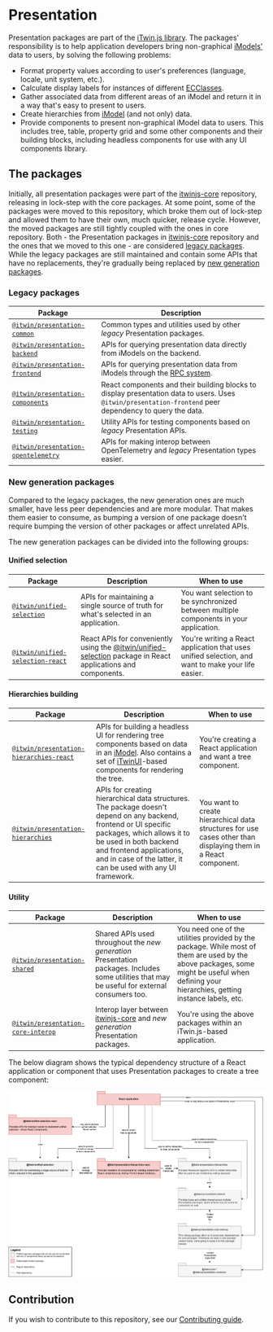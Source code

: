 # Presentation

Presentation packages are part of the [iTwin.js library](https://www.itwinjs.org/). The packages' responsibility is to help application developers bring non-graphical [iModels'](https://www.itwinjs.org/learning/imodels/) data to users, by solving the following problems:

- Format property values according to user's preferences (language, locale, unit system, etc.).
- Calculate display labels for instances of different [ECClasses](https://www.itwinjs.org/bis/ec/ec-class/).
- Gather associated data from different areas of an iModel and return it in a way that's easy to present to users.
- Create hierarchies from [iModel](https://www.itwinjs.org/learning/imodels/) (and not only) data.
- Provide components to present non-graphical iModel data to users. This includes tree, table, property grid and some other components and their building blocks, including headless components for use with any UI components library.

## The packages

Initially, all presentation packages were part of the [itwinjs-core](https://github.com/iTwin/itwinjs-core) repository, releasing in lock-step with the core packages. At some point, some of the packages
were moved to this repository, which broke them out of lock-step and allowed them to have their own, much quicker, release cycle. However, the moved packages are still tightly coupled with the ones in
core repository. Both - the Presentation packages in [itwinjs-core](https://github.com/iTwin/itwinjs-core) repository and the ones that we moved to this one - are considered [legacy packages](#legacy-packages).
While the legacy packages are still maintained and contain some APIs that have no replacements, they're gradually being replaced by [new generation packages](#new-generation-packages).

### Legacy packages

| Package                                                                                                                   | Description                                                                                                                                              |
| ------------------------------------------------------------------------------------------------------------------------- | -------------------------------------------------------------------------------------------------------------------------------------------------------- |
| [`@itwin/presentation-common`](https://github.com/iTwin/itwinjs-core/tree/master/presentation/common/README.md)           | Common types and utilities used by other _legacy_ Presentation packages.                                                                                 |
| [`@itwin/presentation-backend`](https://github.com/iTwin/itwinjs-core/tree/master/presentation/backend/README.md)         | APIs for querying presentation data directly from iModels on the backend.                                                                                |
| [`@itwin/presentation-frontend`](https://github.com/iTwin/itwinjs-core/tree/master/presentation/frontend/README.md)       | APIs for querying presentation data from iModels through the [RPC system](https://www.itwinjs.org/learning/rpcinterface/).                               |
| [`@itwin/presentation-components`](https://github.com/iTwin/presentation/tree/master/packages/components/README.md)       | React components and their building blocks to display presentation data to users. Uses `@itwin/presentation-frontend` peer dependency to query the data. |
| [`@itwin/presentation-testing`](https://github.com/iTwin/presentation/tree/master/packages/testing/README.md)             | Utility APIs for testing components based on _legacy_ Presentation APIs.                                                                                 |
| [`@itwin/presentation-opentelemetry`](https://github.com/iTwin/presentation/tree/master/packages/opentelemetry/README.md) | APIs for making interop between OpenTelemetry and _legacy_ Presentation types easier.                                                                    |

### New generation packages

Compared to the legacy packages, the new generation ones are much smaller, have less peer dependencies and are more modular. That makes them easier to consume, as
bumping a version of one package doesn't require bumping the version of other packages or affect unrelated APIs.

The new generation packages can be divided into the following groups:

#### Unified selection

| Package                                                                                                                          | Description                                                                                                                                                                                             | When to use                                                                                        |
| -------------------------------------------------------------------------------------------------------------------------------- | --------------------------------------------------------------------------------------------------------------------------------------------------------------------------------------------------------| ---------------------------------------------------------------------------------------------------|
| [`@itwin/unified-selection`](https://github.com/iTwin/presentation/tree/master/packages/unified-selection/README.md)             | APIs for maintaining a single source of truth for what's selected in an application.                                                                                                                    | You want selection to be synchronized between multiple components in your application.             |
| [`@itwin/unified-selection-react`](https://github.com/iTwin/presentation/tree/master/packages/unified-selection-react/README.md) | React APIs for conveniently using the [@itwin/unified-selection](https://github.com/iTwin/presentation/blob/master/packages/unified-selection/README.md) package in React applications and components.  | You're writing a React application that uses unified selection, and want to make your life easier. |

#### Hierarchies building

| Package                                                                                                                           | Description                                                                                                                                                                                                                                                                         | When to use                                                                                                    |
| --------------------------------------------------------------------------------------------------------------------------------- | ----------------------------------------------------------------------------------------------------------------------------------------------------------------------------------------------------------------------------------------------------------------------------------- | -------------------------------------------------------------------------------------------------------------- |
| [`@itwin/presentation-hierarchies-react`](https://github.com/iTwin/presentation/tree/master/packages/hierarchies-react/README.md) | APIs for building a headless UI for rendering tree components based on data in an [iModel](https://www.itwinjs.org/learning/imodels/). Also contains a set of [iTwinUI](https://github.com/iTwin/iTwinUI/tree/main/packages/itwinui-react)-based components for rendering the tree. | You're creating a React application and want a tree component.                                                 |
| [`@itwin/presentation-hierarchies`](https://github.com/iTwin/presentation/tree/master/packages/hierarchies/README.md)             | APIs for creating hierarchical data structures. The package doesn't depend on any backend, frontend or UI specific packages, which allows it to be used in both backend and frontend applications, and in case of the latter, it can be used with any UI framework.                 | You want to create hierarchical data structures for use cases other than displaying them in a React component. |

#### Utility

| Package                                                                                                                 | Description                                                                                                                                    | When to use                                                                                                                                                                                  |
| ----------------------------------------------------------------------------------------------------------------------- | ---------------------------------------------------------------------------------------------------------------------------------------------- | -------------------------------------------------------------------------------------------------------------------------------------------------------------------------------------------- |
| [`@itwin/presentation-shared`](https://github.com/iTwin/presentation/tree/master/packages/shared/README.md)             | Shared APIs used throughout the _new generation_ Presentation packages. Includes some utilities that may be useful for external consumers too. | You need one of the utilities provided by the package. While most of them are used by the above packages, some might be useful when defining your hierarchies, getting instance labels, etc. |
| [`@itwin/presentation-core-interop`](https://github.com/iTwin/presentation/tree/master/packages/core-interop/README.md) | Interop layer between [itwinjs-core](https://github.com/iTwin/itwinjs-core) and _new generation_ Presentation packages.                        | You're using the above packages within an iTwin.js-based application.                                                                                                                        |

The below diagram shows the typical dependency structure of a React application or component that uses Presentation packages to create a tree component:

![Presentation packages dependency diagram](./media/presentation-packages.png)

## Contribution

If you wish to contribute to this repository, see our [Contributing guide](./CONTRIBUTING.md).

